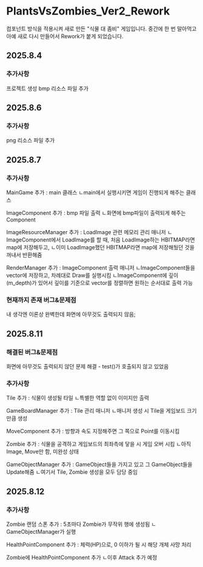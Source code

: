 # PlantsVsZombies_Ver2_Rework
컴포넌트 방식을 적용시켜 새로 만든 "식물 대 좀비" 게임입니다.
중간에 한 번 말아먹고 아예 새로 다시 만들어서 Rework가 붙게 되었습니다.

## 2025.8.4
### 추가사항
프로젝트 생성
bmp 리소스 파일 추가

## 2025.8.6
### 추가사항
png 리소스 파일 추가

## 2025.8.7
### 추가사항
MainGame 추가 : main 클래스
ㄴmain에서 실행시키면 게임이 진행되게 해주는 클래스

ImageComponent 추가 : bmp 파일 출력
ㄴ화면에 bmp파일이 출력되게 해주는 Component

ImageResourceManager 추가 : LoadImage 관련 메모리 관리 매니저
ㄴImageComponent에서 LoadImage를 할 때, 처음 LoadImage하는 HBITMAP라면 map에 저장해두고,
ㄴ이미 LoadImage했던 HBITMAP라면 map에 저장해뒀던 것을 꺼내서 반환해줌

RenderManager 추가 : ImageComponent 출력 매니저
ㄴImageComponent들을 vector에 저장하고, 차례대로 Draw를 실행시킴
ㄴImageComponent에 깊이(m_depth)가 있어서 깊이를 기준으로 vector를 정렬하면 원하는 순서대로 출력 가능

### 현재까지 존재 버그&문제점
내 생각엔 이론상 완벽한데 화면에 아무것도 출력되지 않음;

## 2025.8.11
### 해결된 버그&문제점
화면에 아무것도 출력되지 않던 문제 해결 - test()가 호출되지 않고 있었음

### 추가사항
Tile 추가 : 식물이 생성될 타일
ㄴ특별한 역할 없이 이미지만 출력

GameBoardManager 추가 : Tile 관리 매니저
ㄴ매니저 생성 시 Tile을 게임보드 크기만큼 생성

MoveComponent 추가 : 방향과 속도 지정해주면 그 쪽으로 Point를 이동시킴

Zombie 추가 : 식물을 공격하고 게임보드의 최좌측에 닿을 시 게임 오버 시킴
ㄴ아직 Image, Move만 함, 미완성 상태

GameObjectManager 추가 : GameObject들을 가지고 있고 그 GameObject들을 Update해줌
ㄴ여기서 Tile, Zombie 생성을 모두 담당 중임

## 2025.8.12
### 추가사항
Zombie 랜덤 스폰 추가 : 5초마다 Zombie가 무작위 행에 생성됨
ㄴGameObjectManager가 실행

HealthPointComponent 추가 : 체력(HP)으로, 0 이하가 될 시 해당 개체 사망 처리

Zombie에 HealthPointComponent 추가
ㄴ이후 Attack 추가 예정
